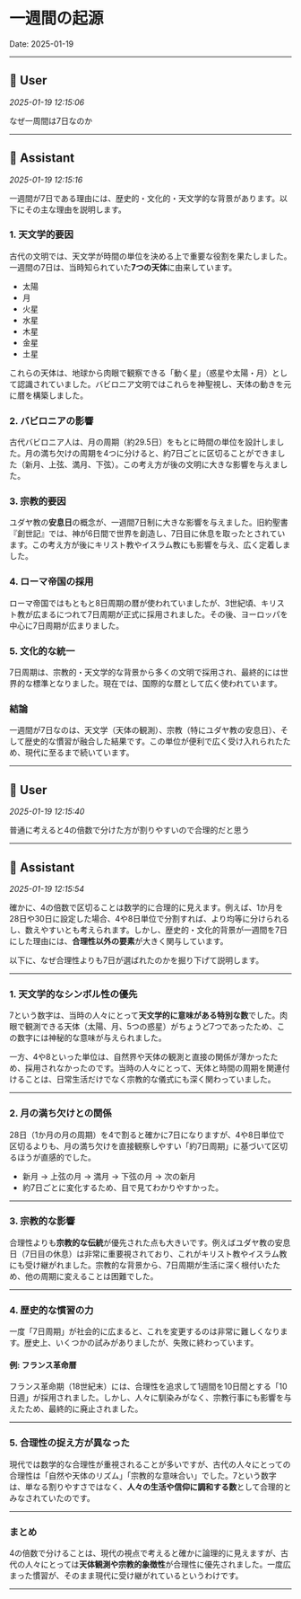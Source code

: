 # 一週間の起源

Date: 2025-01-19

---

## 👤 User
*2025-01-19 12:15:06*

なぜ一周間は7日なのか

---

## 🤖 Assistant
*2025-01-19 12:15:16*

一週間が7日である理由には、歴史的・文化的・天文学的な背景があります。以下にその主な理由を説明します。

### 1. **天文学的要因**
古代の文明では、天文学が時間の単位を決める上で重要な役割を果たしました。一週間の7日は、当時知られていた**7つの天体**に由来しています。
- 太陽
- 月
- 火星
- 水星
- 木星
- 金星
- 土星

これらの天体は、地球から肉眼で観察できる「動く星」（惑星や太陽・月）として認識されていました。バビロニア文明ではこれらを神聖視し、天体の動きを元に暦を構築しました。

### 2. **バビロニアの影響**
古代バビロニア人は、月の周期（約29.5日）をもとに時間の単位を設計しました。月の満ち欠けの周期を4つに分けると、約7日ごとに区切ることができました（新月、上弦、満月、下弦）。この考え方が後の文明に大きな影響を与えました。

### 3. **宗教的要因**
ユダヤ教の**安息日**の概念が、一週間7日制に大きな影響を与えました。旧約聖書『創世記』では、神が6日間で世界を創造し、7日目に休息を取ったとされています。この考え方が後にキリスト教やイスラム教にも影響を与え、広く定着しました。

### 4. **ローマ帝国の採用**
ローマ帝国ではもともと8日周期の暦が使われていましたが、3世紀頃、キリスト教が広まるにつれて7日周期が正式に採用されました。その後、ヨーロッパを中心に7日周期が広まりました。

### 5. **文化的な統一**
7日周期は、宗教的・天文学的な背景から多くの文明で採用され、最終的には世界的な標準となりました。現在では、国際的な暦として広く使われています。

### 結論
一週間が7日なのは、天文学（天体の観測）、宗教（特にユダヤ教の安息日）、そして歴史的な慣習が融合した結果です。この単位が便利で広く受け入れられたため、現代に至るまで続いています。

---

## 👤 User
*2025-01-19 12:15:40*

普通に考えると4の倍数で分けた方が割りやすいので合理的だと思う

---

## 🤖 Assistant
*2025-01-19 12:15:54*

確かに、4の倍数で区切ることは数学的に合理的に見えます。例えば、1か月を28日や30日に設定した場合、4や8日単位で分割すれば、より均等に分けられるし、数えやすいとも考えられます。しかし、歴史的・文化的背景が一週間を7日にした理由には、**合理性以外の要素**が大きく関与しています。

以下に、なぜ合理性よりも7日が選ばれたのかを掘り下げて説明します。

---

### 1. **天文学的なシンボル性の優先**
7という数字は、当時の人々にとって**天文学的に意味がある特別な数**でした。肉眼で観測できる天体（太陽、月、5つの惑星）がちょうど7つであったため、この数字には神秘的な意味が与えられました。

一方、4や8といった単位は、自然界や天体の観測と直接の関係が薄かったため、採用されなかったのです。当時の人々にとって、天体と時間の周期を関連付けることは、日常生活だけでなく宗教的な儀式にも深く関わっていました。

---

### 2. **月の満ち欠けとの関係**
28日（1か月の月の周期）を4で割ると確かに7日になりますが、4や8日単位で区切るよりも、月の満ち欠けを直接観察しやすい「約7日周期」に基づいて区切るほうが直感的でした。

- 新月 → 上弦の月 → 満月 → 下弦の月 → 次の新月
- 約7日ごとに変化するため、目で見てわかりやすかった。

---

### 3. **宗教的な影響**
合理性よりも**宗教的な伝統**が優先された点も大きいです。例えばユダヤ教の安息日（7日目の休息）は非常に重要視されており、これがキリスト教やイスラム教にも受け継がれました。宗教的な背景から、7日周期が生活に深く根付いたため、他の周期に変えることは困難でした。

---

### 4. **歴史的な慣習の力**
一度「7日周期」が社会的に広まると、これを変更するのは非常に難しくなります。歴史上、いくつかの試みがありましたが、失敗に終わっています。

#### 例: フランス革命暦
フランス革命期（18世紀末）には、合理性を追求して1週間を10日間とする「10日週」が採用されました。しかし、人々に馴染みがなく、宗教行事にも影響を与えたため、最終的に廃止されました。

---

### 5. **合理性の捉え方が異なった**
現代では数学的な合理性が重視されることが多いですが、古代の人々にとっての合理性は「自然や天体のリズム」「宗教的な意味合い」でした。7という数字は、単なる割りやすさではなく、**人々の生活や信仰に調和する数**として合理的とみなされていたのです。

---

### まとめ
4の倍数で分けることは、現代の視点で考えると確かに論理的に見えますが、古代の人々にとっては**天体観測や宗教的象徴性**が合理性に優先されました。一度広まった慣習が、そのまま現代に受け継がれているというわけです。

---
